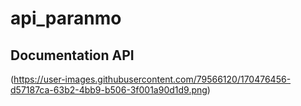 # api_paranmo

## Documentation API
(https://user-images.githubusercontent.com/79566120/170476456-d57187ca-63b2-4bb9-b506-3f001a90d1d9.png)
